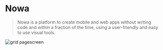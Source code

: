 # Nowa

> Nowa is a platform to create mobile and web apps without writing code and within a fraction of the time, using a user-friendly and easy to use visual tools.


![grid pagescreen](https://user-images.githubusercontent.com/85486126/172159851-7ef3d244-83aa-4591-ad77-fefd8662aef7.png)
